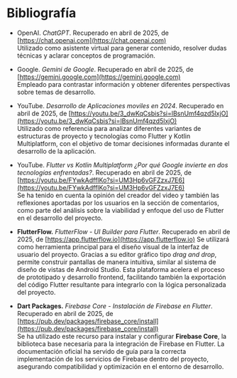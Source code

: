# Bibliografía

- OpenAI. *ChatGPT*. Recuperado en abril de 2025, de [https://chat.openai.com](https://chat.openai.com)  
  Utilizado como asistente virtual para generar contenido, resolver dudas técnicas y aclarar conceptos de programación.

- Google. *Gemini de Google*. Recuperado en abril de 2025, de [https://gemini.google.com](https://gemini.google.com)  
  Empleado para contrastar información y obtener diferentes perspectivas sobre temas de desarrollo.

- YouTube. *Desarrollo de Aplicaciones moviles en 2024*. Recuperado en abril de 2025, de [https://youtu.be/3_dwKqCsbis?si=lBsnUmf4qzd5lxjO](https://youtu.be/3_dwKqCsbis?si=lBsnUmf4qzd5lxjO)  
  Utilizado como referencia para analizar diferentes variantes de estructuras de proyecto y tecnologías como Flutter y Kotlin Multiplatform, con el objetivo de tomar decisiones informadas durante el desarrollo de la aplicación.

- YouTube. *Flutter vs Kotlin Multiplatform ¿Por qué Google invierte en dos tecnologías enfrentadas?*. Recuperado en abril de 2025, de [https://youtu.be/FYwkAdffIKo?si=UM3Hp6vGFZzxJ7E6](https://youtu.be/FYwkAdffIKo?si=UM3Hp6vGFZzxJ7E6)  
  Se ha tenido en cuenta la opinión del creador del video y también las reflexiones aportadas por los usuarios en la sección de comentarios, como parte del análisis sobre la viabilidad y enfoque del uso de Flutter en el desarrollo del proyecto.

- **FlutterFlow.** *FlutterFlow - UI Builder para Flutter*. Recuperado en abril de 2025, de [https://app.flutterflow.io](https://app.flutterflow.io)
  Se utilizará como herramienta principal para el diseño visual de la interfaz de usuario del proyecto. Gracias a su editor gráfico tipo *drag and drop*, permite construir pantallas de manera intuitiva, similar al sistema de diseño de vistas de Android Studio. Esta plataforma acelera el proceso de prototipado y desarrollo frontend, facilitando también la exportación del código Flutter resultante para integrarlo con la lógica personalizada del proyecto.

- **Dart Packages.** *Firebase Core - Instalación de Firebase en Flutter*. Recuperado en abril de 2025, de [https://pub.dev/packages/firebase_core/install](https://pub.dev/packages/firebase_core/install)  
  Se ha utilizado este recurso para instalar y configurar **Firebase Core**, la biblioteca base necesaria para la integración de Firebase en Flutter. La documentación oficial ha servido de guía para la correcta implementación de los servicios de Firebase dentro del proyecto, asegurando compatibilidad y optimización en el entorno de desarrollo.


